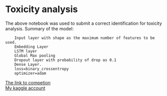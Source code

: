 # Toxicity analysis

The above notebook was used to submit a correct identification for toxicity analysis.
Summary of the model:
``` 
    Input layer with shape as the maximum number of features to be used.
    Embedding Layer
    LSTM layer
    Global Max pooling
    Dropout layer with probability of drop as 0.1
    Dense Layer.
    loss=binary_crossentropy
    optimizer=adam
```
[The link to competion](https://www.kaggle.com/c/jigsaw-toxic-comment-classification-challenge)<br>
[My kaggle account](https://www.kaggle.com/shreyaseshadri)